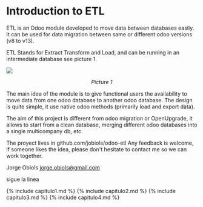 # Introduction to ETL

ETL is an Odoo module developed to move data between databases easily. 
It can be used for data migration between same or different odoo versions 
(v8 to v13).

ETL Stands for Extract Transform and Load, and can be running in an intermediate
database see picture 1.

![](/assets/img/potenciar.jpeg)
*<center>Picture 1</center>*


The main idea of the module is to give functional users the availability to 
move data from one odoo database to another odoo database. The design is quite 
simple, it use native odoo methods (primarily load and export data).

The aim of this project is different from odoo migration or OpenUpgrade, it 
allows to start from a clean database, merging  different odoo databases into 
a single multicompany db, etc.

The proyect lives in github.com/jobiols/odoo-etl Any feedback is welcome, 
if someone likes the idea, please don't hesitate to contact me so we can work 
together. 

Jorge Obiols <jorge.obiols@gmail.com>

sigue la linea

{% include capitulo1.md %}
{% include capitulo2.md %}
{% include capitulo3.md %}
{% include capitulo4.md %}




